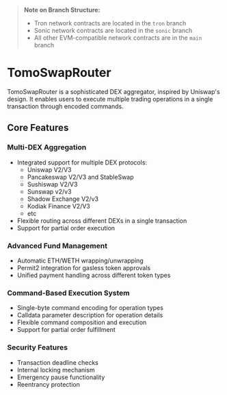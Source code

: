 > **Note on Branch Structure:**
>
> -   Tron network contracts are located in the `tron` branch
> -   Sonic network contracts are located in the `sonic` branch
> -   All other EVM-compatible network contracts are in the `main` branch

# TomoSwapRouter

TomoSwapRouter is a sophisticated DEX aggregator, inspired by Uniswap's design. It enables users to execute multiple trading operations in a single transaction through encoded commands.

## Core Features

### Multi-DEX Aggregation

-   Integrated support for multiple DEX protocols:
    -   Uniswap V2/V3
    -   Pancakeswap V2/V3 and StableSwap
    -   Sushiswap V2/V3
    -   Sunswap v2/v3
    -   Shadow Exchange V2/v3
    -   Kodiak Finance V2/V3
    -   etc
-   Flexible routing across different DEXs in a single transaction
-   Support for partial order execution

### Advanced Fund Management

-   Automatic ETH/WETH wrapping/unwrapping
-   Permit2 integration for gasless token approvals
-   Unified payment handling across different token types

### Command-Based Execution System

-   Single-byte command encoding for operation types
-   Calldata parameter description for operation details
-   Flexible command composition and execution
-   Support for partial order fulfillment

### Security Features

-   Transaction deadline checks
-   Internal locking mechanism
-   Emergency pause functionality
-   Reentrancy protection
